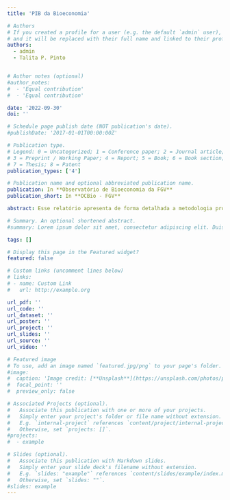 ```yaml
---
title: 'PIB da Bioeconomia'

# Authors
# If you created a profile for a user (e.g. the default `admin` user), write the username (folder name) here
# and it will be replaced with their full name and linked to their profile.
authors:
  - admin
  - Talita P. Pinto


# Author notes (optional)
#author_notes:
#  - 'Equal contribution'
#  - 'Equal contribution'

date: '2022-09-30'
doi: ''

# Schedule page publish date (NOT publication's date).
#publishDate: '2017-01-01T00:00:00Z'

# Publication type.
# Legend: 0 = Uncategorized; 1 = Conference paper; 2 = Journal article;
# 3 = Preprint / Working Paper; 4 = Report; 5 = Book; 6 = Book section;
# 7 = Thesis; 8 = Patent
publication_types: ['4']

# Publication name and optional abbreviated publication name.
publication: In **Observatório de Bioeconomia da FGV**
publication_short: In **OCBio - FGV**

abstract: Esse relatório apresenta de forma detalhada a metodologia proposta para a determinação do Produto Interno Bruto da Bioeconomia no Brasil (PIB-Bio). Assim como na determinação de outras cadeias de produção, a bioeconomia possui ligações com todas as demais atividades econômicas, tanto a montante quanto a jusante na cadeia de produção. Assim, o PIB-Bio envolve os segmentos de insumos, a produção agregada da bioeconomia, processamento de bioinsumos (bioindústria) e, por fim, serviços de distribuição, transporte, comercialização até o consumidor final ou para atender a demanda de exportações. A bioeconomia compreende a produção a partir de recursos biológicos renováveis e a conversão desses recursos e resíduos em produtos de valor agregado como alimentos, rações, produtos biológicos e bioenergia. Em suma, a bioeconomia é operada pelas atividades de agricultura e pecuária, silvicultura, pesca, alimentos, produção de celulose e papel, bem como partes das indústrias de químicos, biotecnológica e energética.

# Summary. An optional shortened abstract.
#summary: Lorem ipsum dolor sit amet, consectetur adipiscing elit. Duis posuere tellus ac convallis placerat. Proin tincidunt magna sed ex sollicitudin condimentum.

tags: []

# Display this page in the Featured widget?
featured: false

# Custom links (uncomment lines below)
# links:
# - name: Custom Link
#   url: http://example.org

url_pdf: ''
url_code: ''
url_dataset: ''
url_poster: ''
url_project: ''
url_slides: ''
url_source: ''
url_video: ''

# Featured image
# To use, add an image named `featured.jpg/png` to your page's folder.
#image:
#  caption: 'Image credit: [**Unsplash**](https://unsplash.com/photos/pLCdAaMFLTE)'
#  focal_point: ''
#  preview_only: false

# Associated Projects (optional).
#   Associate this publication with one or more of your projects.
#   Simply enter your project's folder or file name without extension.
#   E.g. `internal-project` references `content/project/internal-project/index.md`.
#   Otherwise, set `projects: []`.
#projects:
#  - example

# Slides (optional).
#   Associate this publication with Markdown slides.
#   Simply enter your slide deck's filename without extension.
#   E.g. `slides: "example"` references `content/slides/example/index.md`.
#   Otherwise, set `slides: ""`.
#slides: example
---
```

